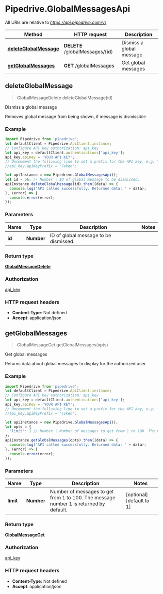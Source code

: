 # Pipedrive.GlobalMessagesApi

All URIs are relative to *https://api.pipedrive.com/v1*

Method | HTTP request | Description
------------- | ------------- | -------------
[**deleteGlobalMessage**](GlobalMessagesApi.md#deleteGlobalMessage) | **DELETE** /globalMessages/{id} | Dismiss a global message
[**getGlobalMessages**](GlobalMessagesApi.md#getGlobalMessages) | **GET** /globalMessages | Get global messages



## deleteGlobalMessage

> GlobalMessageDelete deleteGlobalMessage(id)

Dismiss a global message

Removes global message from being shown, if message is dismissible

### Example

```javascript
import Pipedrive from 'pipedrive';
let defaultClient = Pipedrive.ApiClient.instance;
// Configure API key authorization: api_key
let api_key = defaultClient.authentications['api_key'];
api_key.apiKey = 'YOUR API KEY';
// Uncomment the following line to set a prefix for the API key, e.g. "Token" (defaults to null)
//api_key.apiKeyPrefix = 'Token';

let apiInstance = new Pipedrive.GlobalMessagesApi();
let id = 56; // Number | ID of global message to be dismissed.
apiInstance.deleteGlobalMessage(id).then((data) => {
  console.log('API called successfully. Returned data: ' + data);
}, (error) => {
  console.error(error);
});

```

### Parameters


Name | Type | Description  | Notes
------------- | ------------- | ------------- | -------------
 **id** | **Number**| ID of global message to be dismissed. | 

### Return type

[**GlobalMessageDelete**](GlobalMessageDelete.md)

### Authorization

[api_key](../README.md#api_key)

### HTTP request headers

- **Content-Type**: Not defined
- **Accept**: application/json


## getGlobalMessages

> GlobalMessageGet getGlobalMessages(opts)

Get global messages

Returns data about global messages to display for the authorized user.

### Example

```javascript
import Pipedrive from 'pipedrive';
let defaultClient = Pipedrive.ApiClient.instance;
// Configure API key authorization: api_key
let api_key = defaultClient.authentications['api_key'];
api_key.apiKey = 'YOUR API KEY';
// Uncomment the following line to set a prefix for the API key, e.g. "Token" (defaults to null)
//api_key.apiKeyPrefix = 'Token';

let apiInstance = new Pipedrive.GlobalMessagesApi();
let opts = {
  'limit': 1 // Number | Number of messages to get from 1 to 100. The message number 1 is returned by default.
};
apiInstance.getGlobalMessages(opts).then((data) => {
  console.log('API called successfully. Returned data: ' + data);
}, (error) => {
  console.error(error);
});

```

### Parameters


Name | Type | Description  | Notes
------------- | ------------- | ------------- | -------------
 **limit** | **Number**| Number of messages to get from 1 to 100. The message number 1 is returned by default. | [optional] [default to 1]

### Return type

[**GlobalMessageGet**](GlobalMessageGet.md)

### Authorization

[api_key](../README.md#api_key)

### HTTP request headers

- **Content-Type**: Not defined
- **Accept**: application/json

